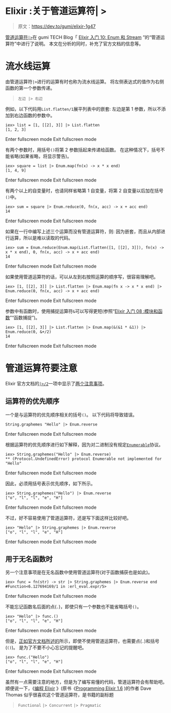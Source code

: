 # Elixir :关于管道运算符| >

> 原文：<https://dev.to/gumi/elixir-1g47>

[管道运算符`|>`](https://hexdocs.pm/elixir/Kernel.html#%7C%3E/2)在 gumi TECH Blog「 [Elixir 入门 10: Enum 和 Stream](https://dev.to/gumi/elixir-10-enumstream-4fpb) ”的“管道运算符”中进行了说明。 本文在分析的同时，补充了官方文档的信息等。

# 流水线运算

由管道运算符`|>`进行的运算有时也称为流水线运算。 将左侧表达式的值作为右侧函数的第一个参数传递。

> `左辺 |> 右辺`

例如，以下代码用`List.flatten/1`展平列表中的嵌套: 左边是第 1 参数，所以不添加到右边函数的参数中。

```
iex> list = [1, [[2], 3]] |> List.flatten 
[1, 2, 3] 
```

Enter fullscreen mode Exit fullscreen mode

有两个参数时，用括号`()`将第 2 参数括起来传递给函数。 在这种情况下，括号不能省略(如果省略，将显示警告)。

```
iex> square = list |> Enum.map(fn(x) -> x * x end)      
[1, 4, 9] 
```

Enter fullscreen mode Exit fullscreen mode

有两个以上的自变量时，也请同样省略第 1 自变量，将第 2 自变量以后加在括号`()`中。

```
iex> sum = square |> Enum.reduce(0, fn(x, acc) -> x + acc end)
14 
```

Enter fullscreen mode Exit fullscreen mode

如果在一行中编写上述三个运算而没有管道运算符，则: 因为嵌套，而且从内部进行运算，所以是难以读取的代码。

```
iex> sum = Enum.reduce(Enum.map(List.flatten([1, [[2], 3]]), fn(x) -> x * x end), 0, fn(x, acc) -> x + acc end)
14 
```

Enter fullscreen mode Exit fullscreen mode

如果使用管道运算符的话，可以从左到右按照运算的顺序写，很容易理解吧。

```
iex> [1, [[2], 3]] |> List.flatten |> Enum.map(fn x -> x * x end) |> Enum.reduce(0, fn(x, acc) -> x + acc end) 
```

Enter fullscreen mode Exit fullscreen mode

参数中有函数时，使用捕捉运算符`&`可以写得更短(参照“[Elixir 入门 08 :模块和函数](https://dev.to/gumi/elixir-08--1c4c)”“函数捕捉”)。

```
iex> [1, [[2], 3]] |> List.flatten |> Enum.map(&(&1 * &1)) |> Enum.reduce(0, &+/2)
14 
```

Enter fullscreen mode Exit fullscreen mode

# 管道运算符要注意

Elixir 官方文档的[`|>/2`](https://hexdocs.pm/elixir/Kernel.html#%7C%3E/2)一项中显示了[两个注意事项](https://hexdocs.pm/elixir/Kernel.html#%7C%3E/2-pitfalls)。

## 运算符的优先顺序

一个是与运算符的优先顺序相关的括号`()`。 以下代码将导致错误。

```
String.graphemes "Hello" |> Enum.reverse 
```

Enter fullscreen mode Exit fullscreen mode

根据运算符的优先顺序进行如下解释，因为对二进制没有规定[`Enumerable`](https://hexdocs.pm/elixir/Enumerable.html)协议。

```
iex> String.graphemes("Hello" |> Enum.reverse)
** (Protocol.UndefinedError) protocol Enumerable not implemented for "Hello" 
```

Enter fullscreen mode Exit fullscreen mode

因此，必须用括号表示优先顺序，如下所示。

```
iex> String.graphemes("Hello") |> Enum.reverse
["o", "l", "l", "e", "H"] 
```

Enter fullscreen mode Exit fullscreen mode

不过，好不容易使用了管道运算符，还是写下面这样比较好吧。

```
iex> "Hello" |> String.graphemes |> Enum.reverse
["o", "l", "l", "e", "H"] 
```

Enter fullscreen mode Exit fullscreen mode

## 用于无名函数时

另一个注意事项是在无名函数中使用管道运算符(对于函数捕获也是如此)。

```
iex> func = fn(str) -> str |> String.graphemes |> Enum.reverse end
#Function<6.127694169/1 in :erl_eval.expr/5> 
```

Enter fullscreen mode Exit fullscreen mode

不能忘记函数名后面的点(`.`)，即使只有一个参数也不能省略括号`()`。

```
iex> "Hello" |> func.()
["o", "l", "l", "e", "H"] 
```

Enter fullscreen mode Exit fullscreen mode

但是，[正如官方文档所述的](https://hexdocs.pm/elixir/Kernel.html#%7C%3E/2-pitfalls)所示，即使不使用管道运算符，也需要点(`.`)和括号(`()`)。 是为了不要不小心忘记的提醒吧。

```
iex> func.("Hello")
["o", "l", "l", "e", "H"] 
```

Enter fullscreen mode Exit fullscreen mode

虽然有一点需要注意的地方，但是为了编写易懂的代码，管道运算符会有帮助吧。 顺便说一下，《[编程 Elixir](https://shop.ohmsha.co.jp/shopdetail/000000004675/) 》(原书《[Programming Elixir 1.6](https://pragprog.com/book/elixir16/programming-elixir-1-6) )的作者 Dave Thomas 似乎很喜欢这个管道运算符，是书籍的副标题

> `Functional`
> `|> Concurrent`
> `|> Pragmatic`